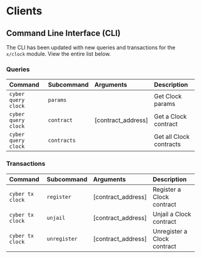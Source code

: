 <!--
order: 4
-->

# Clients

## Command Line Interface (CLI)

The CLI has been updated with new queries and transactions for the `x/clock` module. View the entire list below.

### Queries

| Command             | Subcommand  | Arguments          | Description             |
|:--------------------| :---------- | :----------------- | :---------------------- |
| `cyber query clock` | `params`    |                    | Get Clock params        |
| `cyber query clock` | `contract`  | [contract_address] | Get a Clock contract    |
| `cyber query clock` | `contracts` |                    | Get all Clock contracts |

### Transactions

| Command          | Subcommand   | Arguments          | Description                 |
|:-----------------| :----------- | :----------------- | :-------------------------- |
| `cyber tx clock` | `register`   | [contract_address] | Register a Clock contract   |
| `cyber tx clock` | `unjail`     | [contract_address] | Unjail a Clock contract     |
| `cyber tx clock` | `unregister` | [contract_address] | Unregister a Clock contract |